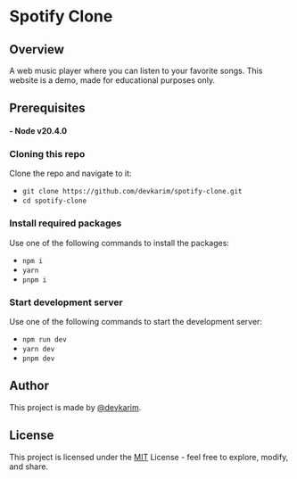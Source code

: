 # Spotify Clone

## Overview

A web music player where you can listen to your favorite songs. This website is a demo, made for educational purposes only.

## Prerequisites

#### - Node v20.4.0

### Cloning this repo

Clone the repo and navigate to it:

- `git clone https://github.com/devkarim/spotify-clone.git`
- `cd spotify-clone`

### Install required packages

Use one of the following commands to install the packages:

- `npm i`
- `yarn`
- `pnpm i`

### Start development server

Use one of the following commands to start the development server:

- `npm run dev`
- `yarn dev`
- `pnpm dev`

## Author

This project is made by [@devkarim](https://github.com/devkarim).

## License

This project is licensed under the [MIT](https://github.com/devkarim/spotify-clone/blob/main/LICENSE.md) License - feel free to explore, modify, and share.
